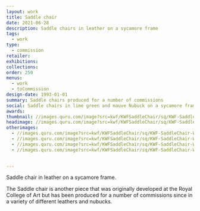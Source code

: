 ```yaml
---
layout: work
title: Saddle chair
date: 2021-06-28
description: Saddle chairs in leather on a sycamore frame
tags:
  - work
type:
  - commission
retailer:
exhibitions:
collections:
order: 250
menus:
  - work
  - toCommission
design-date: 1993-01-01
summary: Saddle chairs produced for a number of commissions
social: Saddle chairs in lime green and mauve Nubuck on a sycamore frame
awards:
thumbnail: //images.quru.com/image?src=kwf/KWFSaddleChair/sq/KWF-SaddleChair-WPairSq.jpg&width=175&height=175
headimage: //images.quru.com/image?src=kwf/KWFSaddleChair/sq/KWF-SaddleChair-WPairSq.jpg
otherimages:
  - //images.quru.com/image?src=kwf/KWFSaddleChair/sq/KWF-SaddleChair-WL18sq.jpg
  - //images.quru.com/image?src=kwf/KWFSaddleChair/sq/KWF-SaddleChair-WL18sq.jpg
  - //images.quru.com/image?src=kwf/KWFSaddleChair/sq/KWF-SaddleChair-WRB18sq.jpg
  - //images.quru.com/image?src=kwf/KWFSaddleChair/sq/KWF-SaddleChair-WSidesq.jpg

 
---
```

Saddle chair in leather on a sycamore frame.

The Saddle chair is another piece that was originally developed at the Royal College of Art but has been produced for a number of commissions since in a variety of different leathers and nubucks.
